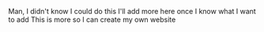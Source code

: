 Man, I didn't know I could do this
I'll add more here once I know what I want to add
This is more so I can create my own website
